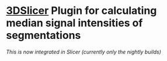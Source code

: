 # [3DSlicer](https://slicer.org/) Plugin for calculating median signal intensities of segmentations

###### This is now integrated in Slicer (currently only the nightly builds)